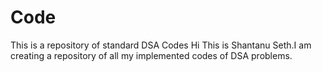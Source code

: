 # Code
This is a repository of standard DSA Codes
Hi 
This is Shantanu Seth.I am creating a repository of all my implemented codes of DSA problems.
